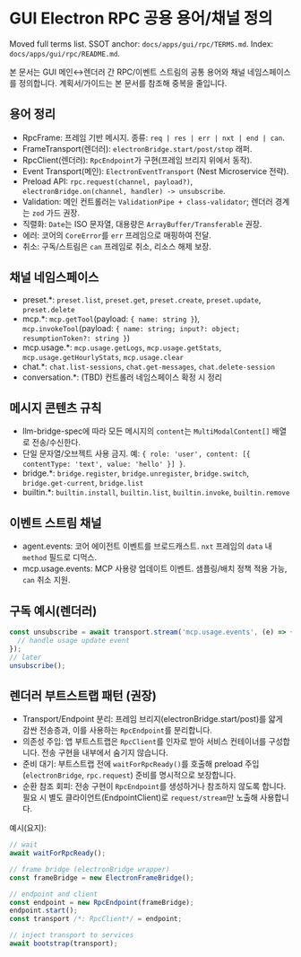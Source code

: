# GUI Electron RPC 공용 용어/채널 정의

Moved full terms list. SSOT anchor: `docs/apps/gui/rpc/TERMS.md`. Index: `docs/apps/gui/rpc/README.md`.

본 문서는 GUI 메인↔렌더러 간 RPC/이벤트 스트림의 공통 용어와 채널 네임스페이스를 정의합니다. 계획서/가이드는 본 문서를 참조해 중복을 줄입니다.

## 용어 정리

- RpcFrame: 프레임 기반 메시지. 종류: `req | res | err | nxt | end | can`.
- FrameTransport(렌더러): `electronBridge.start/post/stop` 래퍼.
- RpcClient(렌더러): `RpcEndpoint`가 구현(프레임 브리지 위에서 동작).
- Event Transport(메인): `ElectronEventTransport` (Nest Microservice 전략).
- Preload API: `rpc.request(channel, payload?)`, `electronBridge.on(channel, handler) -> unsubscribe`.
- Validation: 메인 컨트롤러는 `ValidationPipe + class-validator`; 렌더러 경계는 `zod` 가드 권장.
- 직렬화: `Date`는 ISO 문자열, 대용량은 `ArrayBuffer/Transferable` 권장.
- 에러: 코어의 `CoreError`를 `err` 프레임으로 매핑하여 전달.
- 취소: 구독/스트림은 `can` 프레임로 취소, 리소스 해제 보장.

## 채널 네임스페이스

- preset.\*: `preset.list`, `preset.get`, `preset.create`, `preset.update`, `preset.delete`
- mcp.\*: `mcp.getTool`(payload: `{ name: string }`), `mcp.invokeTool`(payload: `{ name: string; input?: object; resumptionToken?: string }`)
- mcp.usage.\*: `mcp.usage.getLogs`, `mcp.usage.getStats`, `mcp.usage.getHourlyStats`, `mcp.usage.clear`
- chat.\*: `chat.list-sessions`, `chat.get-messages`, `chat.delete-session`
- conversation.\*: (TBD) 컨트롤러 네임스페이스 확정 시 정리

## 메시지 콘텐츠 규칙

- llm-bridge-spec에 따라 모든 메시지의 `content`는 `MultiModalContent[]` 배열로 전송/수신한다.
- 단일 문자열/오브젝트 사용 금지. 예: `{ role: 'user', content: [{ contentType: 'text', value: 'hello' }] }`.
- bridge.\*: `bridge.register`, `bridge.unregister`, `bridge.switch`, `bridge.get-current`, `bridge.list`
- builtin.\*: `builtin.install`, `builtin.list`, `builtin.invoke`, `builtin.remove`

## 이벤트 스트림 채널

- agent.events: 코어 에이전트 이벤트를 브로드캐스트. `nxt` 프레임의 `data` 내 `method` 필드로 디먹스.
- mcp.usage.events: MCP 사용량 업데이트 이벤트. 샘플링/배치 정책 적용 가능, `can` 취소 지원.

## 구독 예시(렌더러)

```ts
const unsubscribe = await transport.stream('mcp.usage.events', (e) => {
  // handle usage update event
});
// later
unsubscribe();
```

## 렌더러 부트스트랩 패턴 (권장)

- Transport/Endpoint 분리: 프레임 브리지(electronBridge.start/post)를 얇게 감싼 전송층과, 이를 사용하는 `RpcEndpoint`를 분리합니다.
- 의존성 주입: 앱 부트스트랩은 `RpcClient`를 인자로 받아 서비스 컨테이너를 구성합니다. 전송 구현을 내부에서 숨기지 않습니다.
- 준비 대기: 부트스트랩 전에 `waitForRpcReady()`를 호출해 preload 주입(`electronBridge`, `rpc.request`) 준비를 명시적으로 보장합니다.
- 순환 참조 회피: 전송 구현이 `RpcEndpoint`를 생성하거나 참조하지 않도록 합니다. 필요 시 별도 클라이언트(EndpointClient)로 `request/stream`만 노출해 사용합니다.

예시(요지):

```ts
// wait
await waitForRpcReady();

// frame bridge (electronBridge wrapper)
const frameBridge = new ElectronFrameBridge();

// endpoint and client
const endpoint = new RpcEndpoint(frameBridge);
endpoint.start();
const transport /*: RpcClient*/ = endpoint;

// inject transport to services
await bootstrap(transport);
```
